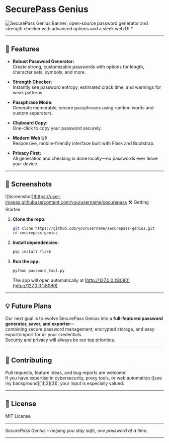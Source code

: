 # SecurePass Genius

![SecurePass Genius Banner](https://img.shields.io/badge/SecurePass-Genius-blueviolet?style=for-the-badge), open-source password generator and strength checker with advanced options and a sleek web UI.*

---

## 🚀 Features

- **Robust Password Generator:**  
  Create strong, customizable passwords with options for length, character sets, symbols, and more.

- **Strength Checker:**  
  Instantly see password entropy, estimated crack time, and warnings for weak patterns.

- **Passphrase Mode:**  
  Generate memorable, secure passphrases using random words and custom separators.

- **Clipboard Copy:**  
  One-click to copy your password securely.

- **Modern Web UI:**  
  Responsive, mobile-friendly interface built with Flask and Bootstrap.

- **Privacy First:**  
  All generation and checking is done locally—no passwords ever leave your device.

---

## 🌟 Screenshots

![Screenshot](https://user-images.githubusercontent.com/yourusername/securepass 🛠️ Getting Started

1. **Clone the repo:**
   ```bash
   git clone https://github.com/yourusername/securepass-genius.git
   cd securepass-genius
   ```

2. **Install dependencies:**
   ```bash
   pip install flask
   ```

3. **Run the app:**
   ```bash
   python password_tool.py
   ```
   The app will open automatically at [http://127.0.0.1:8080](http://127.0.0.1:8080).

---

## 💡 Future Plans

Our next goal is to evolve SecurePass Genius into a **full-featured password generator, saver, and exporter**—  
combining secure password management, encrypted storage, and easy export/import for all your credentials.  
Security and privacy will always be our top priorities.

---

## 🤝 Contributing

Pull requests, feature ideas, and bug reports are welcome!  
If you have expertise in cybersecurity, proxy tools, or web automation ([see my background][1][2][3]), your input is especially valued.

---

## 📄 License

MIT License

---

*SecurePass Genius – helping you stay safe, one password at a time.*

---

